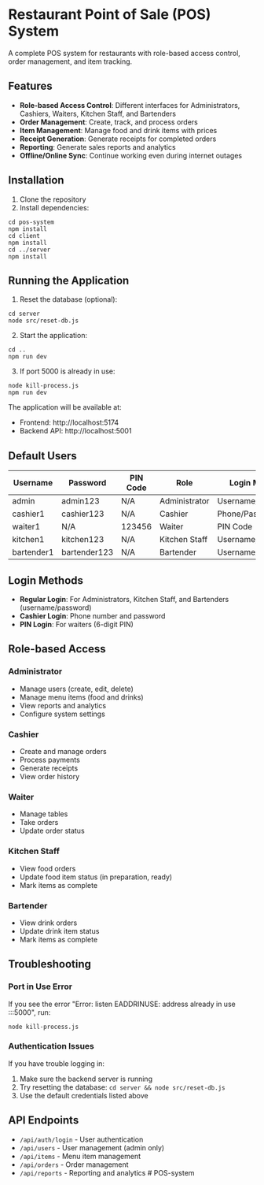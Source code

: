 # Restaurant Point of Sale (POS) System

A complete POS system for restaurants with role-based access control, order management, and item tracking.

## Features

- **Role-based Access Control**: Different interfaces for Administrators, Cashiers, Waiters, Kitchen Staff, and Bartenders
- **Order Management**: Create, track, and process orders
- **Item Management**: Manage food and drink items with prices
- **Receipt Generation**: Generate receipts for completed orders
- **Reporting**: Generate sales reports and analytics
- **Offline/Online Sync**: Continue working even during internet outages

## Installation

1. Clone the repository
2. Install dependencies:
```
cd pos-system
npm install
cd client
npm install
cd ../server
npm install
```

## Running the Application

1. Reset the database (optional):
```
cd server
node src/reset-db.js
```

2. Start the application:
```
cd ..
npm run dev
```

3. If port 5000 is already in use:
```
node kill-process.js
npm run dev
```

The application will be available at:
- Frontend: http://localhost:5174
- Backend API: http://localhost:5001

## Default Users

| Username | Password | PIN Code | Role | Login Method |
|----------|----------|----------|------|-------------|
| admin | admin123 | N/A | Administrator | Username/Password |
| cashier1 | cashier123 | N/A | Cashier | Phone/Password |
| waiter1 | N/A | 123456 | Waiter | PIN Code |
| kitchen1 | kitchen123 | N/A | Kitchen Staff | Username/Password |
| bartender1 | bartender123 | N/A | Bartender | Username/Password |

## Login Methods

- **Regular Login**: For Administrators, Kitchen Staff, and Bartenders (username/password)
- **Cashier Login**: Phone number and password
- **PIN Login**: For waiters (6-digit PIN)

## Role-based Access

### Administrator
- Manage users (create, edit, delete)
- Manage menu items (food and drinks)
- View reports and analytics
- Configure system settings

### Cashier
- Create and manage orders
- Process payments
- Generate receipts
- View order history

### Waiter
- Manage tables
- Take orders
- Update order status

### Kitchen Staff
- View food orders
- Update food item status (in preparation, ready)
- Mark items as complete

### Bartender
- View drink orders
- Update drink item status
- Mark items as complete

## Troubleshooting

### Port in Use Error
If you see the error "Error: listen EADDRINUSE: address already in use :::5000", run:
```
node kill-process.js
```

### Authentication Issues
If you have trouble logging in:
1. Make sure the backend server is running
2. Try resetting the database: `cd server && node src/reset-db.js`
3. Use the default credentials listed above

## API Endpoints

- `/api/auth/login` - User authentication
- `/api/users` - User management (admin only)
- `/api/items` - Menu item management
- `/api/orders` - Order management
- `/api/reports` - Reporting and analytics #   P O S - s y s t e m  
 